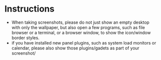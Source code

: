 # Instructions

- When taking screenshots, please do not just show an empty desktop with only the wallpaper, but also open a few programs, such as file browser or a terminal, or a browser window, to show the icon/window border styles.
- if you have installed new panel plugins, such as system load monitors or calendar, please also show those plugins/gadets as part of your screenshot/
